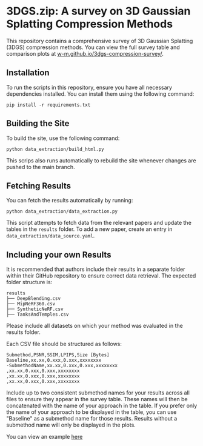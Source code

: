 # 3DGS.zip: A survey on 3D Gaussian Splatting Compression Methods
This repository contains a comprehensive survey of 3D Gaussian Splatting (3DGS) compression methods. You can view the full survey table and comparison plots at [w-m.github.io/3dgs-compression-survey/](https://w-m.github.io/3dgs-compression-survey/).

## Installation
To run the scripts in this repository, ensure you have all necessary dependencies installed. You can install them using the following command:

`pip install -r requirements.txt`

## Building the Site
To build the site, use the following command: 

`python data_extraction/build_html.py`

This scrips also runs automatically to rebuild the site whenever changes are pushed to the main branch.

## Fetching Results
You can fetch the results automatically by running: 

`python data_extraction/data_extraction.py`

This script attempts to fetch data from the relevant papers and update the tables in the `results` folder. To add a new paper, create an entry in `data_extraction/data_source.yaml`. 

## Including your own Results

It is recommended that authors include their results in a separate folder within their GitHub repository to ensure correct data retrieval. The expected folder structure is:

```
results
├── DeepBlending.csv
├── MipNeRF360.csv
├── SyntheticNeRF.csv
├── TanksAndTemples.csv
```

Please include all datasets on which your method was evaluated in the results folder.

Each CSV file should be structured as follows:

```
Submethod,PSNR,SSIM,LPIPS,Size [Bytes]
Baseline,xx.xx,0.xxx,0.xxx,xxxxxxxx
-SubmethodName,xx.xx,0.xxx,0.xxx,xxxxxxxx
,xx.xx,0.xxx,0.xxx,xxxxxxxx
,xx.xx,0.xxx,0.xxx,xxxxxxxx
,xx.xx,0.xxx,0.xxx,xxxxxxxx

```

Include up to two consistent submethod names for your results across all files to ensure they appear in the survey table. These names will then be concatenated with the name of your approach in the table. If you prefer only the name of your approach to be displayed in the table, you can use "Baseline" as a submethod name for those results. Results without a submethod name will only be displayed in the plots.

You can view an example [here](https://github.com/fraunhoferhhi/Self-Organizing-Gaussians/tree/main/results)
